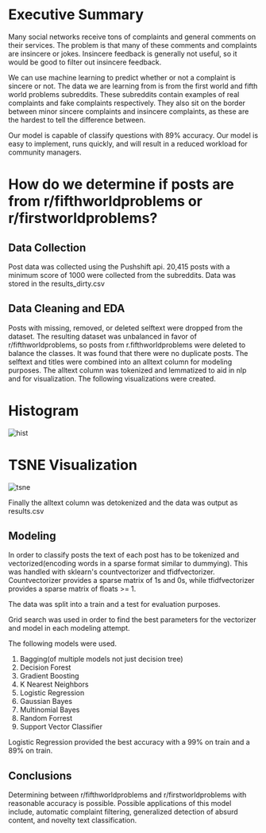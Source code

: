 # Executive Summary

Many social networks receive tons of complaints and general comments on their services. The problem is that many of these comments and complaints are insincere or jokes. Insincere feedback is generally not useful, so it would be good to filter out insincere feedback.
  
We can use machine learning to predict whether or not a complaint is sincere or not. The data we are learning from is from the first world and fifth world problems subreddits. These subreddits contain examples of real complaints and fake complaints respectively. They also sit on the border between minor sincere complaints and insincere complaints, as these are the hardest to tell the difference between.
  
Our model is capable of classify questions with 89% accuracy. Our model is easy to implement, runs quickly, and will result in a reduced workload for community managers.
  
# How do we determine if posts are from  r/fifthworldproblems or r/firstworldproblems?
## Data Collection
Post data was collected using the Pushshift api. 20,415 posts with a minimum score of 1000 were collected from the subreddits. Data was stored in the results_dirty.csv
## Data Cleaning and EDA
Posts with missing, removed, or deleted selftext were dropped from the dataset. The resulting dataset was unbalanced in favor of r/fifthworldproblems, so posts from r.fifthworldproblems were deleted to balance the classes. It was found that there were no duplicate posts. The selftext and titles were combined into an alltext column for modeling purposes. The alltext column was tokenized and lemmatized to aid in nlp and for visualization. The following visualizations were created.
  
# Histogram
![hist](https://raw.git.generalassemb.ly/ZacharyJamesHill/dsi_assignments/master/project_3/visualizations/word_hist.png?token=AABiDjPuQkljUvd06TnteqDphmLyFrW6ks5eOvwOwA%3D%3D)
  
# TSNE Visualization
![tsne](https://raw.git.generalassemb.ly/ZacharyJamesHill/dsi_assignments/master/project_3/visualizations/tsne_scatter.png?token=AABiDuAYd2jvLKfYNJ5TeKYZpFhjKTX7ks5ePPABwA%3D%3D)

Finally the alltext column was detokenized and the data was output as results.csv
## Modeling
In order to classify posts the text of each post has to be tokenized and vectorized(encoding words in a sparse format similar to dummying). This was handled with sklearn's countvectorizer and tfidfvectorizer. Countvectorizer provides a sparse matrix of 1s and 0s, while tfidfvectorizer provides a sparse matrix of floats >= 1.  

The data was split into a train and a test for evaluation purposes.  

Grid search was used in order to find the best parameters for the vectorizer and model in each modeling attempt.  

The following models were used.
1. Bagging(of multiple models not just decision tree)
2. Decision Forest
3. Gradient Boosting
4. K Nearest Neighbors
5. Logistic Regression
6. Gaussian Bayes
7. Multinomial Bayes
8. Random Forrest
9. Support Vector Classifier

Logistic Regression provided the best accuracy with a 99% on train and a 89% on train.
  
## Conclusions
Determining between r/fifthworldproblems and r/firstworldproblems with reasonable accuracy is possible. Possible applications of this model include, automatic complaint filtering, generalized detection of absurd content, and novelty text classification. 